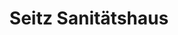 ---
title: "Seitz Sanitätshaus"
url: /rothenburg-ob-der-tauber/seitz-sanitaetshaus/
shop: Sanitätshaus
---